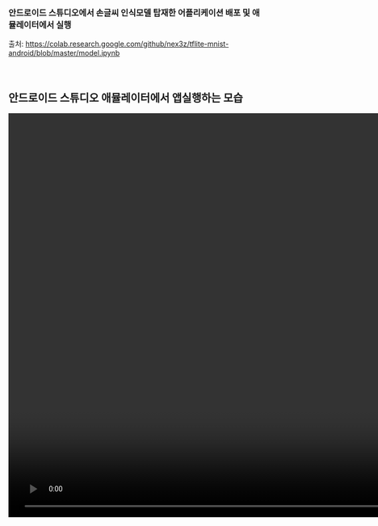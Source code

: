 ### 안드로이드 스튜디오에서 손글씨 인식모델 탑재한 어플리케이션 배포 및 애뮬레이터에서 실행
출처: https://colab.research.google.com/github/nex3z/tflite-mnist-android/blob/master/model.ipynb <br><br><br>

## 안드로이드 스튜디오 애뮬레이터에서 앱실행하는 모습

<div align="center">  
  <video src="https://user-images.githubusercontent.com/116702472/231395629-91030a18-3e7c-49e5-bce9-e3e51d5ada5b.mp4" height="800">
</div>
